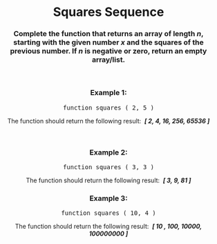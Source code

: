 <div align = 'center'>

# Squares Sequence

</div>

<div align = 'center'>

<h3>Complete the function that returns an array of length <em>n</em>, starting with the given number <em>x</em> and the squares of the previous number. If <em>n</em> is negative or zero, return an empty array/list.</h3>

<br>

<h3>Example 1:</h3>

<pre>function squares&nbsp;(&nbsp;2, 5&nbsp;)</pre>

<p>The function should return the following result: &nbsp;<strong><em>[&nbsp;2, 4, 16, 256, 65536&nbsp;]</em></strong></p>

<br>

<h3>Example 2:</h3>

<pre>function squares&nbsp;(&nbsp;3, 3&nbsp;)</pre>

<p>The function should return the following result: &nbsp;<strong><em>[&nbsp;3, 9, 81&nbsp;]</em></strong></p>

<h3>Example 3:</h3>

<pre>function squares&nbsp;(&nbsp;10, 4&nbsp;)</pre>

<p>The function should return the following result: &nbsp;<strong><em>[&nbsp;10 , 100, 10000, 100000000&nbsp;]</em></strong></p>

<br>

</div>

